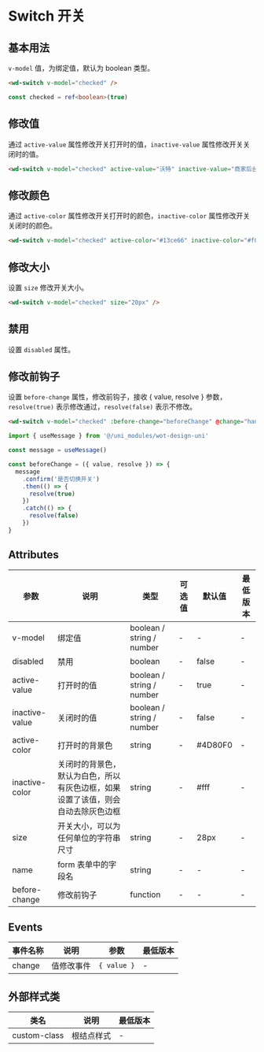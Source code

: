 <frame/>

#  Switch 开关


## 基本用法

`v-model` 值，为绑定值，默认为 boolean 类型。

```html
<wd-switch v-model="checked" />
```

```typescript
const checked = ref<boolean>(true)
```

## 修改值

通过 `active-value` 属性修改开关打开时的值，`inactive-value` 属性修改开关关闭时的值。

```html
<wd-switch v-model="checked" active-value="沃特" inactive-value="商家后台" />
```

## 修改颜色

通过 `active-color` 属性修改开关打开时的颜色，`inactive-color` 属性修改开关关闭时的颜色。

```html
<wd-switch v-model="checked" active-color="#13ce66" inactive-color="#f00" />
```

## 修改大小

设置 `size` 修改开关大小。

```html
<wd-switch v-model="checked" size="20px" />
```

## 禁用

设置 `disabled` 属性。

## 修改前钩子

设置 `before-change` 属性，修改前钩子，接收 { value, resolve } 参数，`resolve(true)` 表示修改通过，`resolve(false)` 表示不修改。

```html
<wd-switch v-model="checked" :before-change="beforeChange" @change="handleChange" />
```

```typescript
import { useMessage } from '@/uni_modules/wot-design-uni'

const message = useMessage()

const beforeChange = ({ value, resolve }) => {
  message
    .confirm('是否切换开关')
    .then(() => {
      resolve(true)
    })
    .catch(() => {
      resolve(false)
    })
}
```

## Attributes

| 参数 | 说明 | 类型 | 可选值 | 默认值 | 最低版本 |
|-----|------|-----|-------|-------|---------|
| v-model |	绑定值 |	boolean / string / number | - |	-  | - |
| disabled | 禁用 | boolean | - | false | - |
| active-value | 打开时的值 | boolean / string / number | - | true | - |
| inactive-value | 关闭时的值 | boolean / string / number | - | false | - |
| active-color | 打开时的背景色 | string | - | #4D80F0 | - |
| inactive-color | 关闭时的背景色，默认为白色，所以有灰色边框，如果设置了该值，则会自动去除灰色边框 | string | - | #fff | - |
| size | 开关大小，可以为任何单位的字符串尺寸 | string | - | 28px | - |
| name | form 表单中的字段名 | string | - | - | - |
| before-change | 修改前钩子 | function | - | - | - |

## Events

| 事件名称 | 说明 | 参数 | 最低版本 |
|--------|------|-----|---------|
| change | 值修改事件 | `{ value }` | - |

## 外部样式类

| 类名 | 说明 | 最低版本 |
|-----|-----|---------|
| custom-class | 根结点样式 | - |

